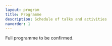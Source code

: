 ```yaml
---
layout: program
title: Programme
description: Schedule of talks and activities
navorder: 1
---
```


Full programme to be confirmed.
